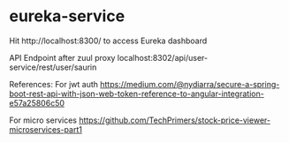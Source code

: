 # eureka-service

Hit http://localhost:8300/ to access Eureka dashboard


API Endpoint after zuul proxy
localhost:8302/api/user-service/rest/user/saurin

References:
For jwt auth
https://medium.com/@nydiarra/secure-a-spring-boot-rest-api-with-json-web-token-reference-to-angular-integration-e57a25806c50

For micro services
https://github.com/TechPrimers/stock-price-viewer-microservices-part1
